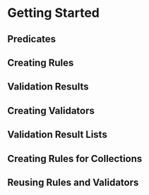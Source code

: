 # Getting Started

## Predicates

## Creating Rules

## Validation Results

## Creating Validators

## Validation Result Lists

## Creating Rules for Collections

## Reusing Rules and Validators
